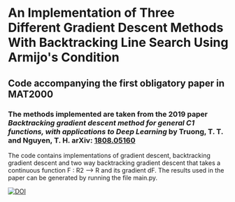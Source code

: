 # An Implementation of Three Different Gradient Descent Methods With Backtracking Line Search Using Armijo's Condition
## Code accompanying the first obligatory paper in MAT2000

### The methods implemented are taken from the 2019 paper *Backtracking gradient descent method for general C1 functions, with applications to Deep Learning* by Truong, T. T. and Nguyen, T. H. arXiv: [1808.05160](https://arxiv.org/abs/1808.05160)

The code contains implementations of gradient descent, backtracking gradient descent and two way backtracking gradient descent that takes a continuous function 
F : R2 --> R and its gradient dF. The results used in the paper can be generated by running the file main.py. 

[![DOI](https://zenodo.org/badge/464109719.svg)](https://zenodo.org/badge/latestdoi/464109719)
